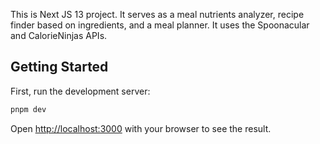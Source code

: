 This is Next JS 13 project. It serves as a meal nutrients analyzer, recipe finder based on ingredients, and a meal planner. It uses the Spoonacular and CalorieNinjas APIs.

## Getting Started

First, run the development server:

```bash
pnpm dev
```

Open [http://localhost:3000](http://localhost:3000) with your browser to see the result.
